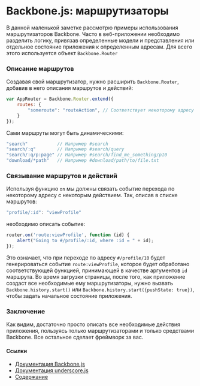 Backbone.js: маршрутизаторы
======

В данной маленькой заметке рассмотрю примеры использования маршрутизаторов Backbone. 
Часто в веб-приложении необходимо разделить логику, привязав определенные модели и представления или отдельное состояние приложения к определенным адресам. Для всего этого используется объект `Backbone.Router`

### Описание маршрутов
Создавая свой маршрутизатор, нужно расширить `Backbone.Router`, добавив в него описания маршрутов и действий:
```javascript
var AppRouter = Backbone.Router.extend({
    routes: {
        "someroute": "routeAction", // Соответствует некоторому адресу #someroute и событию routeAction
    }
});
```
Сами маршруты могут быть динамическими:
```javascript
"search"           // Например #search
"search/:q"        // Например #search/query
"search/:q/p:page" // Например #search/find_me_something/p10
"download/*path"   // Например #download/path/to/file.txt
```

### Связывание маршрутов и действий
Используя функцию `on` мы должны связать событие перехода по некоторому адресу с некоторым действием. Так, описав в списке маршрутов:
```javascript
"profile/:id": "viewProfile"
```
необходимо описать событие:
```javascript
router.on('route:viewProfile', function (id) {
    alert("Going to #/profile/:id, where :id = " + id);
});
```
Это означает, что при переходе по адресу `#/profile/10` будет генерироваться событие `route:viewProfile`, которое будет обработано соответствующей функцией, принимающей в качестве аргументов `id` маршрута.
Во время загрузки страницы, после того, как приложение создаст все необходимые ему маршрутизаторы, нужно вызвать `Backbone.history.start()` или `Backbone.history.start({pushState: true})`, чтобы задать начальное состояние приложения.

### Заключение
Как видим, достаточно просто описать все необходимые действия приложения, пользуясь только маршрутизаторами и только средствами Backbone. Все остальное сделает фреймворк за вас.

#### Ссылки
* [Документация Backbone.js](http://backbonejs.ru/)
* [Документация underscore.js](http://underscorejs.ru/)
* [Содержание](README.md)
